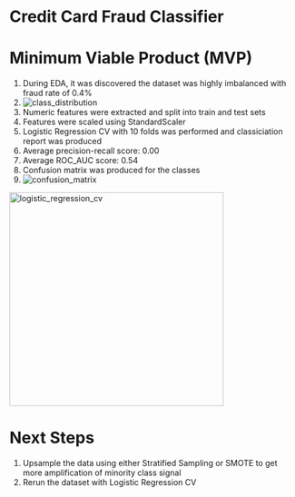 # Credit Card Fraud Classifier

# Minimum Viable Product (MVP)
1. During EDA, it was discovered the dataset was highly imbalanced with fraud rate of 0.4%
2. ![class_distribution](https://user-images.githubusercontent.com/67651332/155042757-7f502506-b054-4019-952b-1fa40c9f9d69.png)
3. Numeric features were extracted and split into train and test sets
4. Features were scaled using StandardScaler
5. Logistic Regression CV with 10 folds was performed and classiciation report was produced
6. Average precision-recall score: 0.00
7. Average ROC_AUC score: 0.54
8. Confusion matrix was produced for the classes
9. ![confusion_matrix](https://user-images.githubusercontent.com/67651332/155043410-dc31c111-4dcb-48e1-a44a-af910bc3167f.png)


<img width="377" alt="logistic_regression_cv" src="https://user-images.githubusercontent.com/67651332/155042815-0e4790c4-cf3c-4096-be5c-b0f10a2eb81c.PNG">


# Next Steps
1. Upsample the data using either Stratified Sampling or SMOTE to get more amplification of minority class signal
2. Rerun the dataset with Logistic Regression CV

